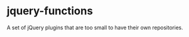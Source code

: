 jquery-functions
================

A set of jQuery plugins that are too small to have their own repositories.